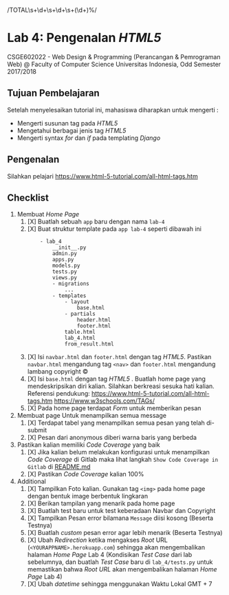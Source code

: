 /TOTAL\s+\d+\s+\d+\s+(\d+)%/

# Lab 4: Pengenalan _HTML5_

CSGE602022 - Web Design & Programming (Perancangan & Pemrograman Web) @
Faculty of Computer Science Universitas Indonesia, Odd Semester 2017/2018

## Tujuan Pembelajaran

Setelah menyelesaikan tutorial ini, mahasiswa diharapkan untuk mengerti :

- Mengerti susunan tag pada _HTML5_
- Mengetahui berbagai jenis tag _HTML5_
- Mengerti syntax _for_ dan _if_ pada templating _Django_

## Pengenalan

Silahkan pelajari https://www.html-5-tutorial.com/all-html-tags.htm

## Checklist

1. Membuat _Home Page_
    1. [X] Buatlah sebuah `app` baru dengan nama `lab-4`
    2. [X] Buat struktur template pada `app lab-4` seperti dibawah ini
        ```
            - lab_4
                __init__.py
                admin.py
                apps.py
                models.py
                tests.py
                views.py
                - migrations
                    ...
                - templates
                    - layout
                        base.html
                    - partials
                        header.html
                        footer.html
                    table.html
                    lab_4.html
                    from_result.html
        ```
    3. [X] Isi `navbar.html` dan `footer.html` dengan tag _HTML5_. Pastikan `navbar.html` mengandung tag `<nav>` dan `footer.html` mengandung lambang copyright &copy;
    4. [X] Isi `base.html` dengan tag _HTML5_ . Buatlah home page yang mendeskripsikan diri kalian. Silahkan berkreasi sesuka hati kalian. Referensi pendukung:
        https://www.html-5-tutorial.com/all-html-tags.htm
        https://www.w3schools.com/TAGs/
    5. [X] Pada home page terdapat _Form_ untuk memberikan pesan
2. Membuat page Untuk menampilkan semua message
    1. [X] Terdapat tabel yang menampilkan semua pesan yang telah di-submit
    2. [X] Pesan dari anonymous diberi warna baris yang berbeda
3. Pastikan kalian memiliki _Code Coverage_ yang baik
    1. [X] Jika kalian belum melakukan konfigurasi untuk menampilkan _Code Coverage_ di Gitlab maka lihat langkah `Show Code Coverage in Gitlab`
    di [README.md](https://gitlab.com/PPW-2017/ppw-lab/blob/master/README.md)
    2. [X] Pastikan _Code Coverage_ kalian 100%
4. Additional
    1. [X] Tampilkan Foto kalian. Gunakan tag `<img>` pada home page dengan bentuk image berbentuk lingkaran
    2. [X] Berikan tampilan yang menarik pada home page
    3. [X] Buatlah test baru untuk test keberadaan Navbar dan Copyright
    4. [X] Tampilkan Pesan error bilamana `Message` diisi kosong (Beserta Testnya)
    5. [X] Buatlah _custom_ pesan error agar lebih menarik (Beserta Testnya)
    6. [X] Ubah _Redirection_ ketika mengakses _Root_ URL (`<YOURAPPNAME>.herokuapp.com`) sehingga
    akan mengembalikan halaman _Home Page_ Lab 4 (Kondisikan _Test Case_ dari lab sebelumnya, dan buatlah _Test Case_ baru
    di `lab_4/tests.py` untuk memastikan bahwa _Root URL_ akan mengembalikan halaman _Home Page_ Lab 4)
    7. [X] Ubah _datetime_ sehingga menggunakan Waktu Lokal GMT + 7
